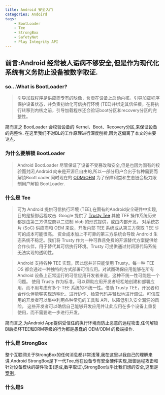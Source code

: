 ```yaml
---
title: Android 安全入门
categories: Andoird
tags:
    - BootLoader
    - Tee
    - StrongBox
    - SafetyNet
    - Play Integrity API
---
```


## 前言:Android 经常被人诟病不够安全,但是作为现代化系统有义务防止设备被数字取证.

### so...What is BootLoader?

>引导加载程序是供应商专有的映像，负责在设备上启动内核。引导加载程序保护设备状态，并负责初始化可信执行环境 (TEE)并绑定其信任根。在将执行转移到内核之前，引导加载程序还会验证boot分区和recovery分区的完整性。

简而言之 BootLoader 会校验设备的 Kernel、Boot、Recovery分区,来保证设备的完整性. 在这里我们不对BL的工作原理进行深度刨析,因为这偏离了本文的主要论点.

### 为什么要解锁 BootLoader

> Android BootLoader 尽管保证了设备不受篡改和安全,但是也因为固有的校验而封闭,Android 向来是开源且自由的,所以一部分用户会出于各种需要而解锁BootLoader,同时现在的 [ODM/OEM](https://zh.wikipedia.org/zh-hk/%E4%BB%A3%E5%B7%A5%E7%94%9F%E4%BA%A7) 为了保障利益和生态链会极力限制用户解锁 BootLoader.

### 什么是 Tee

> 可为 Android 提供可信执行环境 (TEE),在固有的Android安全硬件中实现,目的是抵御远程攻击.
> Google 提供了 [Trusty Tee](https://source.android.com/docs/security/features/trusty?hl=zh-cn#:~:text=Trusty%20is%20a%20secure%20Operating,run%20parallel%20to%20each%20other.)
>其他 TEE 操作系统历来都是由第三方供应商以二进制 blob 的形式提供，或由内部开发。 对系统芯片 (SoC) 供应商和 OEM 来说，开发内部 TEE 系统或从第三方获取 TEE 许可的成本可能很高。 资金成本加上不可靠的第三方系统会导致 Android 生态系统不稳定。我们将 Trusty 作为一种可靠且免费的开源替代方案提供给合作伙伴，用于替代其可信执行环境。Trusty 可提供通过封闭源代码系统无法实现的透明性。

>Android 支持各种 TEE 实现，因此您并非只能使用 Trusty。每一种 TEE OS 都会通过一种独特的方式部署可信应用。对试图确保应用能够在所有 Android 设备上正常运行的可信应用开发者来说，这种不统一性可能是一个问题。 使用 Trusty 作为标准，可以帮助应用开发者轻松地创建和部署应用，而不用考虑有多个 TEE 系统的不统一性。借助 Trusty TEE，开发者和合作伙伴能够实现透明化、进行协作、检查代码并轻松地进行调试。可信应用的开发者可以集中利用各种常见的工具和 API，以降低引入安全漏洞的风险。 这些开发者可以确信自己能够开发应用并让此应用在多个设备上重复使用，而不需要进一步进行开发。

简而言之,为Android App提供受信任的执行环境而防止恶意的远程攻击,任何解锁Bl后损坏TEE和DRM等级的行为都是愚蠢的 OEM/ODM 的极端操作.

### 什么是 StrongBox

整个互联网关于StrongBox的任何消息都非常浅薄,我在这里以我自己的理解来讲,Android StrongBox是下一代Tee,他在设备专有安全硬件实现,抵御远程攻击和针对设备模块的硬件攻击(遂成,数字取证),StrongBox似乎比我们想的安全,这里是[案例](https://twitter.com/EricLiu_USA/status/1599084759929745409)。

### 什么是S